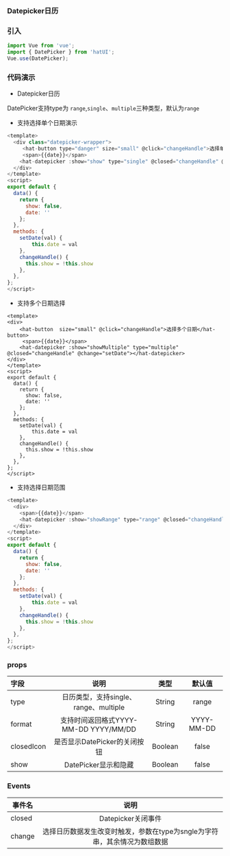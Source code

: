 ### Datepicker日历

### 引入

```js
import Vue from 'vue';
import { DatePicker } from 'hatUI';
Vue.use(DatePicker);
```

### 代码演示

- Datepicker日历

DatePicker支持type为 `range`,`single`、`multiple`三种类型，默认为`range`

- 支持选择单个日期演示
```js
<template>
  <div class="datepicker-wrapper">
     <hat-button type="danger" size="small" @click="changeHandle">选择单个日期</hat-button>
     <span>{{date}}</span>
    <hat-datepicker :show="show" type="single" @closed="changeHandle" @change="setDate"></hat-datepicker>
  </div>
</template>
<script>
export default {
  data() {
    return {
      show: false,
      date: ''
    };
  },
  methods: {
    setDate(val) {
        this.date = val
    },
    changeHandle() {
      this.show = !this.show
    },
  },
};
</script>
```
- 支持多个日期选择

```vue
<template>
<div>
    <hat-button  size="small" @click="changeHandle">选择多个日期</hat-button>
     <span>{{date}}</span>
    <hat-datepicker :show="showMultiple" type="multiple" @closed="changeHandle" @change="setDate"></hat-datepicker>
</div>
</template>
<script>
export default {
  data() {
    return {
      show: false,
      date: ''
    };
  },
  methods: {
    setDate(val) {
        this.date = val
    },
    changeHandle() {
      this.show = !this.show
    },
  },
};
</script>
```
- 支持选择日期范围

```js
<template>
  <div>
    <span>{{date}}</span>
    <hat-datepicker :show="showRange" type="range" @closed="changeHandle" @change="setDate"></hat-datepicker>
  </div>
</template>
<script>
export default {
  data() {
    return {
      show: false,
      date: ''
    };
  },
  methods: {
    setDate(val) {
        this.date = val
    },
    changeHandle() {
      this.show = !this.show
    },
  },
};
</script>

```

### props

| 字段    | 说明    | 类型 |默认值|
| :------------- |:-------------:| :-----:|:-------:|
| type  | 日历类型，支持single、range、multiple | String |range|
| format  | 支持时间返回格式YYYY-MM-DD YYYY/MM/DD   |  String |YYYY-MM-DD|
| closedIcon | 是否显示DatePicker的关闭按钮   | Boolean| false|
|show|DatePicker显示和隐藏|Boolean|false|

### Events

| 事件名    | 说明   |
| ------------- |:-------------:|
| closed  | Datepicker关闭事件 | 
| change  |  选择日历数据发生改变时触发，参数在type为sngle为字符串，其余情况为数组数据 | 

<ClientOnly>
  <demo componentName="switch" />
</ClientOnly>

